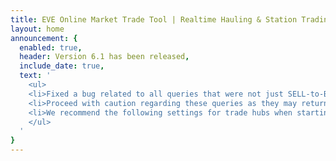 ```yaml
---
title: EVE Online Market Trade Tool | Realtime Hauling & Station Trading
layout: home
announcement: {
  enabled: true,
  header: Version 6.1 has been released,
  include_date: true,
  text: '
    <ul>
    <li>Fixed a bug related to all queries that were not just SELL-to-BUY orders.</li>
    <li>Proceed with caution regarding these queries as they may return thousands of results to your browser.</li>
    <li>We recommend the following settings for trade hubs when starting out: ROI Greater Than 250% | Profits Greater Than 100,000,000 ISK</li>
    </ul>
  '
}
---
```

